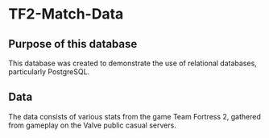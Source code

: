 # TF2-Match-Data

## Purpose of this database

This database was created to demonstrate the use of relational databases, particularly PostgreSQL.

## Data
The data consists of various stats from the game Team Fortress 2, gathered from gameplay on the Valve public casual servers.
